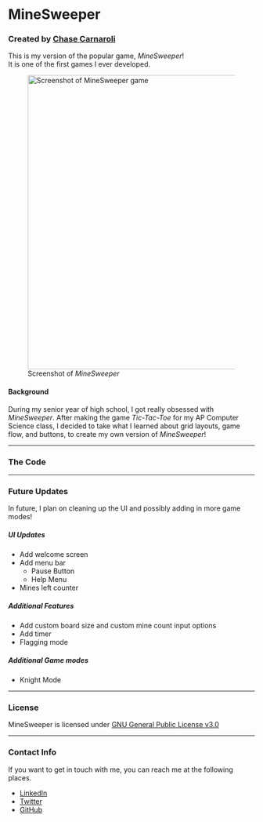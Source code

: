 # MineSweeper

### Created by <html><a href="https://github.com/ChaseC99/MineSweeper#contact-info">Chase Carnaroli</a></html>
This is my version of the popular game, *MineSweeper*!  
It is one of the first games I ever developed.

<html>
  <figure>
    <img src="http://i.imgur.com/d1XCurJ.png" alt="Screenshot of MineSweeper game" width="600">
    <figcaption> Screenshot of <i>MineSweeper</i> </figcaption>
  </figure>
</html>

#### Background
During my senior year of high school, I got really obsessed with *MineSweeper*.
After making the game *Tic-Tac-Toe* for my AP Computer Science class, I decided to take what I learned about grid layouts, game flow, and buttons, to create my own version of *MineSweeper*!

---
### The Code

---
### Future Updates
In future, I plan on cleaning up the UI and possibly adding in more game modes!

##### UI Updates
- Add welcome screen
- Add menu bar
  - Pause Button
  - Help Menu
- Mines left counter

##### Additional Features
- Add custom board size and custom mine count input options
- Add timer
- Flagging mode

##### Additional Game modes
- Knight Mode

---
### License
MineSweeper is licensed under [GNU General Public License v3.0](https://www.gnu.org/licenses/gpl-3.0.en.html "License Information")

---
### Contact Info
If you want to get in touch with me, you can reach me at the following places.

- [LinkedIn](https://www.linkedin.com/in/chase-carnaroli-5ba365141 "Link to Chase's LinkedIn")
- [Twitter](https://twitter.com/ChaseCarnaroli "Link to Chase's Twitter")
- [GitHub](https://github.com/ChaseC99 "Link to Chase's GitHub")

